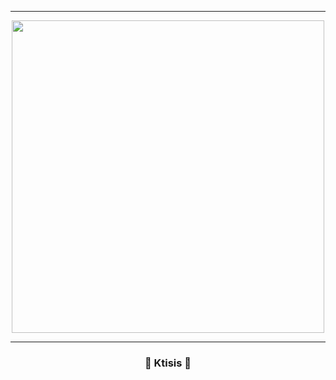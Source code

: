 

-----

<p align="center">
<img src="https://media.discordapp.net/attachments/975887348019646504/983059853478080542/68747470733a2f2f737465616d75736572696d616765732d612e616b616d616968642e6e65742f7567632f3933393436353037323037393333373639392f413434413244323442423938373236374632364335363434304635314130423436383438313232322f.gif?", width="500", height="500">
</p>

-----

### <p align="center">💨 Ktisis 💨</p>
